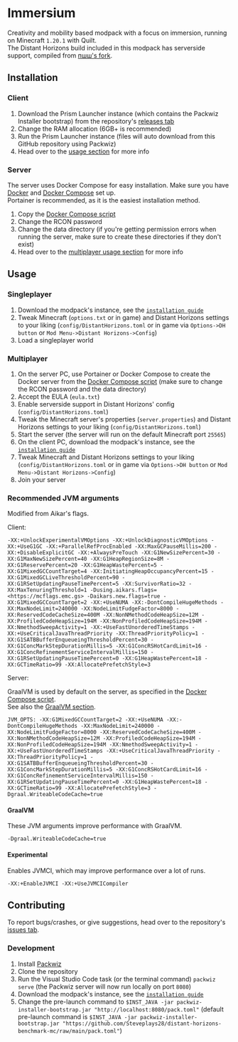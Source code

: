 # Immersium

Creativity and mobility based modpack with a focus on immersion, running on Minecraft `1.20.1` with Quilt.  
The Distant Horizons build included in this modpack has serverside support, compiled from [пшш's fork](https://gitlab.com/s809/minecraft-lod-mod).

## Installation

### Client

1. Download the Prism Launcher instance (which contains the Packwiz Installer bootstrap) from the repository's [releases tab](https://github.com/Steveplays28/immersium/releases/latest)
2. Change the RAM allocation (6GB+ is recommended)
3. Run the Prism Launcher instance (files will auto download from this GitHub repository using Packwiz)
4. Head over to the [usage section](#usage) for more info

### Server

The server uses Docker Compose for easy installation. Make sure you have [Docker](https://www.docker.com) and [Docker Compose](https://docs.docker.com/compose) set up.  
Portainer is recommended, as it is the easiest installation method.

1. Copy the [Docker Compose script](docker-compose.yaml)
2. Change the RCON password
3. Change the data directory (if you're getting permission errors when running the server, make sure to create these directories if they don't exist)
4. Head over to the [multiplayer usage section](#multiplayer) for more info

## Usage

### Singleplayer

1. Download the modpack's instance, see the [`installation guide`](#installation)
2. Tweak Minecraft (`options.txt` or in game) and Distant Horizons settings to your liking (`config/DistantHorizons.toml` or in game via `Options->DH button` or `Mod Menu->Distant Horizons->Config`)
3. Load a singleplayer world

### Multiplayer

1. On the server PC, use Portainer or Docker Compose to create the Docker server from the [Docker Compose script](docker-compose.yaml) (make sure to change the RCON password and the data directory)
2. Accept the EULA (`eula.txt`)
3. Enable serverside support in Distant Horizons' config (`config/DistantHorizons.toml`)
4. Tweak the Minecraft server's properties (`server.properties`) and Distant Horizons settings to your liking (`config/DistantHorizons.toml`)
5. Start the server (the server will run on the default Minecraft port `25565`)
6. On the client PC, download the modpack's instance, see the [`installation guide`](#installation)
7. Tweak Minecraft and Distant Horizons settings to your liking (`config/DistantHorizons.toml` or in game via `Options->DH button` or `Mod Menu->Distant Horizons->Config`)
8. Join your server

### Recommended JVM arguments

Modified from Aikar's flags.

Client:

```jvm_args
-XX:+UnlockExperimentalVMOptions -XX:+UnlockDiagnosticVMOptions -XX:+UseG1GC -XX:+ParallelRefProcEnabled -XX:MaxGCPauseMillis=200 -XX:+DisableExplicitGC -XX:+AlwaysPreTouch -XX:G1NewSizePercent=30 -XX:G1MaxNewSizePercent=40 -XX:G1HeapRegionSize=8M -XX:G1ReservePercent=20 -XX:G1HeapWastePercent=5 -XX:G1MixedGCCountTarget=4 -XX:InitiatingHeapOccupancyPercent=15 -XX:G1MixedGCLiveThresholdPercent=90 -XX:G1RSetUpdatingPauseTimePercent=5 -XX:SurvivorRatio=32 -XX:MaxTenuringThreshold=1 -Dusing.aikars.flags=<https://mcflags.emc.gs> -Daikars.new.flags=true -XX:G1MixedGCCountTarget=2 -XX:+UseNUMA -XX:-DontCompileHugeMethods -XX:MaxNodeLimit=240000 -XX:NodeLimitFudgeFactor=8000 -XX:ReservedCodeCacheSize=400M -XX:NonNMethodCodeHeapSize=12M -XX:ProfiledCodeHeapSize=194M -XX:NonProfiledCodeHeapSize=194M -XX:NmethodSweepActivity=1 -XX:+UseFastUnorderedTimeStamps -XX:+UseCriticalJavaThreadPriority -XX:ThreadPriorityPolicy=1 -XX:G1SATBBufferEnqueueingThresholdPercent=30 -XX:G1ConcMarkStepDurationMillis=5 -XX:G1ConcRSHotCardLimit=16 -XX:G1ConcRefinementServiceIntervalMillis=150 -XX:G1RSetUpdatingPauseTimePercent=0 -XX:G1HeapWastePercent=18 -XX:GCTimeRatio=99 -XX:AllocatePrefetchStyle=3
```

Server:

GraalVM is used by default on the server, as specified in the [Docker Compose script](docker-compose.yaml).  
See also the [GraalVM section](#graalvm).

```jvm_args
JVM_OPTS: -XX:G1MixedGCCountTarget=2 -XX:+UseNUMA -XX:-DontCompileHugeMethods -XX:MaxNodeLimit=240000 -XX:NodeLimitFudgeFactor=8000 -XX:ReservedCodeCacheSize=400M -XX:NonNMethodCodeHeapSize=12M -XX:ProfiledCodeHeapSize=194M -XX:NonProfiledCodeHeapSize=194M -XX:NmethodSweepActivity=1 -XX:+UseFastUnorderedTimeStamps -XX:+UseCriticalJavaThreadPriority -XX:ThreadPriorityPolicy=1 -XX:G1SATBBufferEnqueueingThresholdPercent=30 -XX:G1ConcMarkStepDurationMillis=5 -XX:G1ConcRSHotCardLimit=16 -XX:G1ConcRefinementServiceIntervalMillis=150 -XX:G1RSetUpdatingPauseTimePercent=0 -XX:G1HeapWastePercent=18 -XX:GCTimeRatio=99 -XX:AllocatePrefetchStyle=3 -Dgraal.WriteableCodeCache=true
```

#### GraalVM

These JVM arguments improve performance with GraalVM.

```jvm_args
-Dgraal.WriteableCodeCache=true
```

#### Experimental

Enables JVMCI, which may improve performance over a lot of runs.

```jvm_args
-XX:+EnableJVMCI -XX:+UseJVMCICompiler
```

## Contributing

To report bugs/crashes, or give suggestions, head over to the repository's [issues tab](https://github.com/Steveplays28/distant-horizons-benchmark-mc/issues).

### Development

1. Install [Packwiz](https://packwiz.infra.link/installation/)
2. Clone the repository
3. Run the Visual Studio Code task (or the terminal command) `packwiz serve` (the Packwiz server will now run locally on port `8080`)
4. Download the modpack's instance, see the [`installation guide`](#installation)
5. Change the pre-launch command to `$INST_JAVA -jar packwiz-installer-bootstrap.jar "http://localhost:8080/pack.toml"` (default pre-launch command is `$INST_JAVA -jar packwiz-installer-bootstrap.jar "https://github.com/Steveplays28/distant-horizons-benchmark-mc/raw/main/pack.toml"`)
